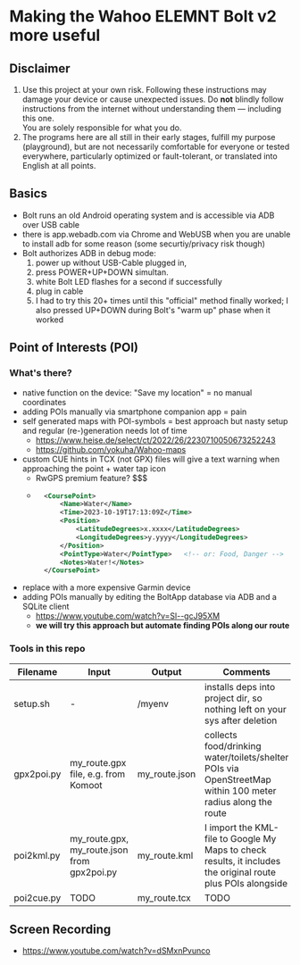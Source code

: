 # Making the Wahoo ELEMNT Bolt v2 more useful


## Disclaimer

1. Use this project at your own risk.
	Following these instructions may damage your device or cause unexpected issues.
	Do **not** blindly follow instructions from the internet without understanding them — including this one.  
	You are solely responsible for what you do.
2. The programs here are all still in their early stages, 
	fulfill my purpose (playground), 
	but are not necessarily comfortable for everyone 
	or tested everywhere, particularly optimized or fault-tolerant, 
	or translated into English at all points.


## Basics

- Bolt runs an old Android operating system and is accessible via ADB over USB cable
- there is app.webadb.com via Chrome and WebUSB when you are unable to install adb for some reason (some securtiy/privacy risk though)
- Bolt authorizes ADB in debug mode:
	1. power up without USB-Cable plugged in, 
	2. press POWER+UP+DOWN simultan.
	3. white Bolt LED flashes for a second if successfully
	4. plug in cable
	5. I had to try this 20+ times until this "official" method finally worked; 
		I also pressed UP+DOWN during Bolt's "warm up" phase when it worked



## Point of Interests (POI)

### What's there?

- native function on the device: "Save my location" = no manual coordinates
- adding POIs manually via smartphone companion app = pain
- self generated maps with POI-symbols = best approach but nasty setup and regular (re-)generation needs lot of time
	- https://www.heise.de/select/ct/2022/26/2230710050673252243
	- https://github.com/yokuha/Wahoo-maps
- custom CUE hints in TCX (not GPX) files will give a text warning when approaching the point + water tap icon
	- RwGPS premium feature? $$$
	- ```xml
		<CoursePoint> 
			<Name>Water</Name> 
			<Time>2023-10-19T17:13:09Z</Time> 
			<Position> 
				<LatitudeDegrees>x.xxxx</LatitudeDegrees> 
				<LongitudeDegrees>y.yyyy</LongitudeDegrees> 
			</Position> 
			<PointType>Water</PointType>   <!-- or: Food, Danger -->
			<Notes>Water!</Notes> 
		</CoursePoint>
		```
- replace with a more expensive Garmin device
- adding POIs manually by editing the BoltApp database via ADB and a SQLite client
	- https://www.youtube.com/watch?v=Sl--gcJ95XM
	- **we will try this approach but automate finding POIs along our route**



### Tools in this repo

| Filename     | Input                                             | Output             | Comments
|--------------|---------------------------------------------------|--------------------|-------------------------------------
| setup.sh     | -                                                 | /myenv             | installs deps into project dir, so nothing left on your sys after deletion
| gpx2poi.py   | my\_route.gpx file, e.g. from Komoot              | my\_route.json     | collects food/drinking water/toilets/shelter POIs via OpenStreetMap within 100 meter radius along the route
| poi2kml.py   | my\_route.gpx,<br>my\_route.json from gpx2poi.py  | my\_route.kml      | I import the KML-file to Google My Maps to check results, it includes the original route plus POIs alongside
| poi2cue.py   | TODO                                              | my\_route.tcx      | TODO



## Screen Recording

- https://www.youtube.com/watch?v=dSMxnPvunco



